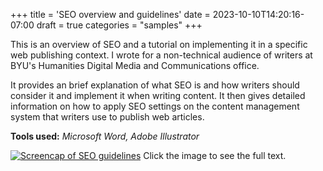 +++
title = 'SEO overview and guidelines'
date = 2023-10-10T14:20:16-07:00
draft = true
categories = "samples"
+++

This is an overview of SEO and a tutorial on implementing it in a specific web publishing context. I wrote for a non-technical audience of writers at BYU's Humanities Digital Media and Communications office.

It provides an brief explanation of what SEO is and how writers should consider it and implement it when writing content. It then gives detailed information on how to apply SEO settings on the content management system that writers use to publish web articles.

**Tools used:** *Microsoft Word, Adobe Illustrator*

[![Screencap of SEO guidelines](/seo.png)](/SEO_Guidelines.pdf)
Click the image to see the full text.


